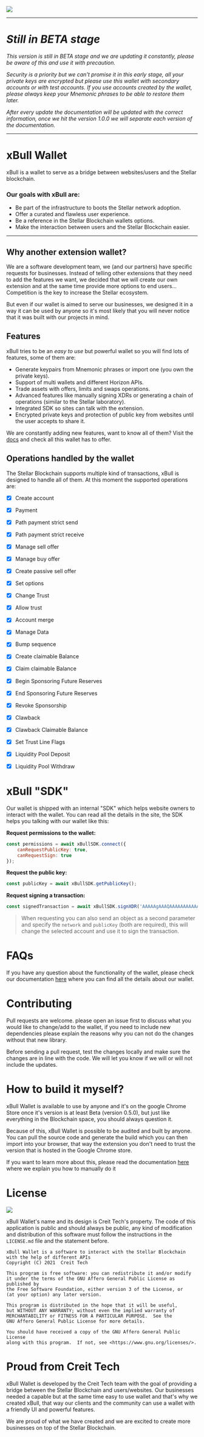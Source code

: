 ![](https://xbull.app/assets/github-wallpaper.png)

---
# ***Still in BETA stage***
*This version is still in BETA stage and we are updating it constantly, please be aware of this and use it with precaution.*

*Security is a priority but we can't promise it in this early stage, all your private keys are encrypted but please use this wallet with secondary accounts or with test accounts. If you use accounts created by the wallet, please always keep your Mnemonic phrases to be able to restore them later.*

*After every update the documentation will be updated with the correct information, once we hit the version *1.0.0* we will separate each version of the documentation.*

---

# xBull Wallet

xBull is a wallet to serve as a bridge between websites/users and the Stellar blockchain.

### Our goals with xBull are:
- Be part of the infrastructure to boots the Stellar network adoption.
- Offer a curated and flawless user experience.
- Be a reference in the Stellar Blockchain wallets options.
- Make the interaction between users and the Stellar Blockchain easier.

* * *

## **Why another extension wallet?**
We are a software development team, we (and our partners) have specific requests for businesses. Instead of telling other extensions that they need to add the features we want, we decided that we will create our own extension and at the same time provide more options to end users... Competition is the key to increase the Stellar ecosystem.

But even if our wallet is aimed to serve our businesses, we designed it in a way it can be used by anyone so it's most likely that you will never notice that it was built with our projects in mind.

## **Features**
xBull tries to be an *easy to use* but powerful wallet so you will find lots of features, some of them are:
- Generate keypairs from Mnemonic phrases or import one (you own the private keys).
- Support of multi wallets and different Horizon APIs.
- Trade assets with offers, limits and swaps operations.
- Advanced features like manually signing XDRs or generating a chain of operations (similar to the Stellar laboratory).
- Integrated SDK so sites can talk with the extension.
- Encrypted private keys and protection of public key from websites until the user accepts to share it.

We are constantly adding new features, want to know all of them? Visit the [docs](https://xbull.app/?utm_source=github&utm_medium=Websites&utm_campaign=organic) and check all this wallet has to offer.

## Operations handled by the wallet
The Stellar Blockchain supports multiple kind of transactions, xBull is designed to handle all of them. At this moment the supported operations are:

- [X] Create account
- [X] Payment
- [X] Path payment strict send
- [X] Path payment strict receive
- [X] Manage sell offer
- [X] Manage buy offer
- [X] Create passive sell offer
- [X] Set options
- [X] Change Trust
- [X] Allow trust
- [X] Account merge
- [X] Manage Data
- [X] Bump sequence
- [x] Create claimable Balance
- [X] Claim claimable Balance
- [X] Begin Sponsoring Future Reserves
- [X] End Sponsoring Future Reserves
- [x] Revoke Sponsorship
- [x] Clawback
- [x] Clawback Claimable Balance
- [X] Set Trust Line Flags
- [X] Liquidity Pool Deposit
- [X] Liquidity Pool Withdraw


# xBull "SDK"
Our wallet is shipped with an internal "SDK" which helps website owners to interact with the wallet. You can read all the details in the site, the SDK helps you talking with our wallet like this:

**Request permissions to the wallet:**
```javascript
const permissions = await xBullSDK.connect({
	canRequestPublicKey: true,
	canRequestSign: true
});
```

**Request the public key:**
```javascript
const publicKey = await xBullSDK.getPublicKey();
```

**Request signing a transaction:**
```javascript
const signedTransaction = await xBullSDK.signXDR('AAAAAgAAAQAAAAAAAAAAAOwLt5VQAsyVhQr7Ps0XaKsE99JVCRWUV0V3t+B/5iYdAAABLAAAUN4AAAABAAAAAQAAAAAAAAAAAAAAAAAAAAAAAAABAAAAElRoaXMgaXMgYSBuZXcgdGVzdAAAAAAAAwAAAAAAAAAAAAAAAGP4PCOshTlRoCoEFOyQZW8dCyRa4t28ju+DWOyBGWmQAAAAAACYloAAAAAAAAAAAQAAAQAAAAAAAAAAAGP4PCOshTlRoCoEFOyQZW8dCyRa4t28ju+DWOyBGWmQAAAAAAAAAAAC+vCAAAAAAAAAAAEAAAEAAAAAAAAAAABj+DwjrIU5UaAqBBTskGVvHQskWuLdvI7vg1jsgRlpkAAAAAAAAAAABycOAAAAAAAAAAAA')
``` 

> When requesting you can also send an object as a second parameter and specify the `network` and `publicKey` (both are required), this will change the selected account and use it to sign the transaction.


# FAQs

If you have any question about the functionality of the wallet, please check our documentation [here](https://xbull.app/?utm_source=github&utm_medium=Websites&utm_campaign=organic) where you can find all the details about our wallet.

# Contributing
Pull requests are welcome. please open an issue first to discuss what you would like to change/add to the wallet, if you need to include new dependencies please explain the reasons why you can not do the changes without that new library.

Before sending a pull request, test the changes locally and make sure the changes are in line with the code. We will let you know if we will or will not include the updates.

# How to build it myself?
xBull Wallet is available to use by anyone and it's on the google Chrome Store once it's version is at least Beta (version 0.5.0), but just like everything in the Blockchain space, you should always question it.

Because of this, xBull Wallet is possible to be audited and built by anyone. You can pull the source code and generate the build which you can then import into your browser, that way the extension you don't need to trust the version that is hosted in the Google Chrome store.

If you want to learn more about this, please read the documentation [here](https://xbull.app/?utm_source=github&utm_medium=Websites&utm_campaign=organic) where we explain you how to manually do it

# License
![](https://img.shields.io/badge/License-AGPLv3-lightgrey)

xBull Wallet's name and its design is Creit Tech's property. The code of this application is public and should always be public, any kind of modification and distribution of this software must follow the instructions in the `LICENSE.md` file and the statement before.

    xBull Wallet is a software to interact with the Stellar Blockchain with the help of different APIs
    Copyright (C) 2021  Creit Tech

    This program is free software: you can redistribute it and/or modify
    it under the terms of the GNU Affero General Public License as published by
    the Free Software Foundation, either version 3 of the License, or
    (at your option) any later version.

    This program is distributed in the hope that it will be useful,
    but WITHOUT ANY WARRANTY; without even the implied warranty of
    MERCHANTABILITY or FITNESS FOR A PARTICULAR PURPOSE.  See the
    GNU Affero General Public License for more details.

    You should have received a copy of the GNU Affero General Public License
    along with this program.  If not, see <https://www.gnu.org/licenses/>.

# Proud from Creit Tech
xBull Wallet is developed by the Creit Tech team with the goal of providing a bridge between the Stellar Blockchain and users/websites. Our businesses needed a capable but at the same time easy to use wallet and that's why we created xBull, that way our clients and the community can use a wallet with a friendly UI and powerful features.

We are proud of what we have created and we are excited to create more businesses on top of the Stellar Blockchain.
